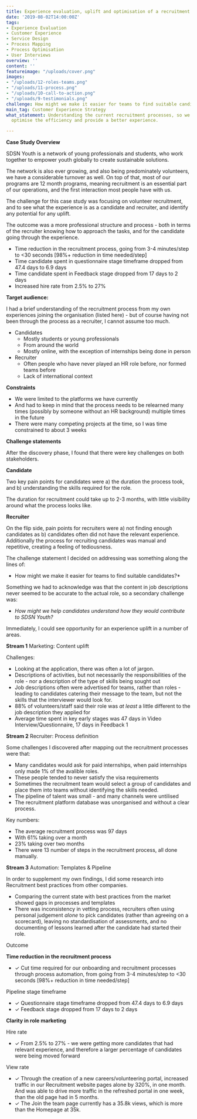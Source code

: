 ```yaml
---
title: Experience evaluation, uplift and optimisation of a recruitment process
date: '2019-08-02T14:00:00Z'
tags:
- Experience Evaluation
- Customer Experience
- Service Design
- Process Mapping
- Process Optimisation
- User Interviews
overview: ''
content: ''
featureimage: "/uploads/cover.png"
images:
- "/uploads/12-roles-teams.png"
- "/uploads/11-process.png"
- "/uploads/10-call-to-action.png"
- "/uploads/9-testimonials.png"
challenge: How might we make it easier for teams to find suitable candidates?
main_tag: Customer Experience Strategy
what_statement: Understanding the current recruitment processes, so we can better
  optimise the efficiency and provide a better experience.

---
```

**Case Study Overview**

SDSN Youth is a network of young professionals and students, who work together to empower youth globally to create sustainable solutions.

The network is also ever growing, and also being predominately volunteers, we have a considerable turnover as well. On top of that, most of our programs are 12 month programs, meaning recruitment is an essential part of our operations, and the first interaction most people have with us.

The challenge for this case study was focusing on volunteer recruitment, and to see what the experience is as a candidate and recruiter, and identify any potential for any uplift.

The outcome was a more professional structure and process - both in terms of the recruiter knowing how to approach the tasks, and for the candidate going through the experience.

* Time reduction in the recruitment process, going from 3-4 minutes/step to <30 seconds \[98%+ reduction in time needed/step\]
* Time candidate spent in questionnaire stage timeframe dropped from 47.4 days to 6.9 days
* Time candidate spent in Feedback stage dropped from 17 days to 2 days
* Increased hire rate from 2.5% to 27%

**Target audience:**

I had a brief understanding of the recruitment process from my own experiences joining the organisation (listed here) - but of course having not been through the process as a recruiter, I cannot assume too much.

* Candidates
  * Mostly students or young professionals
  * From around the world
  * Mostly online, with the exception of internships being done in person
* Recruiter
  * Often people who have never played an HR role before, nor formed teams before
  * Lack of international context

**Constraints**

* We were limited to the platforms we have currently
* And had to keep in mind that the process needs to be relearned many times (possibly by someone without an HR background) multiple times in the future
* There were many competing projects at the time, so I was time constrained to about 3 weeks

**Challenge statements**

After the discovery phase, I found that there were key challenges on both stakeholders.

**Candidate**

Two key pain points for candidates were a) the duration the process took, and b) understanding the skills required for the role.

The duration for recruitment could take up to 2-3 months, with little visibility around what the process looks like.

**Recruiter** 

On the flip side, pain points for recruiters were a) not finding enough candidates as b) candidates often did not have the relevant experience. Additionally the process for recruiting candidates was  manual and repetitive, creating a feeling of tediousness.

The challenge statement I decided on addressing was something along the lines of:

* How might we make it easier for teams to find suitable candidates?*

Something we had to acknowledge was that the content in job descriptions never seemed to be accurate to the actual role, so a secondary challenge was:

* _How might we help candidates understand how they would contribute to SDSN Youth?_

Immediately, I could see opportunity for an experience uplift in a number of areas.

**Stream 1** Marketing: Content uplift

Challenges:

* Looking at the application, there was often a lot of jargon.
* Descriptions of activities, but not necessarily the responsibilities of the role - nor a description of the type of skills being sought out
* Job descriptions often were advertised for teams, rather than roles - leading to candidates catering their message to the team, but not the skills that the interviewer would look for.
* 88% of volunteers/staff said their role was _at least_ a little different to the job description they applied for
* Average time spent in key early stages was 47 days in Video Interview/Questionnaire, 17 days in Feedback 1

**Stream 2** Recruiter: Process definition

Some challenges I discovered after mapping out the recruitment processes were that:

* Many candidates would ask for paid internships, when paid internships only made 1% of the avalible roles.
* These people tended to never satisfy the visa requirements
* Sometimes the recruitment team would select a group of candidates and place them into teams without identifying the skills needed.
* The pipeline of talent was small - and many channels were untilised
* The recruitment platform database was unorganised and without a clear process.

Key numbers:

* The average recruitment process was 97 days
* With 61% taking over a month
* 23% taking over two months
* There were 13 number of steps in the recruitment process, all done manually.

**Stream 3** Automation: Templates & Pipeline

In order to supplement my own findings, I did some research into Recruitment best practices from other companies.

* Comparing the current state with best practices from the market showed gaps in processes and templates
* There was inconsistency in vetting process, recruiters often using personal judgement _alone_ to pick candidates (rather than agreeing on a scorecard), leaving no standardisation of assessments, and no documenting of lessons learned after the candidate had started their role.

Outcome

**Time reduction in the recruitment process**

* ✓ Cut time required for our onboarding and recruitment processes through process automation, from going from 3-4 minutes/step to <30 seconds \[98%+ reduction in time needed/step\]

Pipeline stage timeframe

* ✓ Questionnaire stage timeframe dropped from 47.4 days to 6.9 days
* ✓ Feedback stage dropped from 17 days to 2 days

**Clarity in role marketing**

Hire rate

* ✓ From 2.5% to 27% - we were getting more candidates that had relevant experience, and therefore a larger percentage of candidates were being moved forward

View rate

* ✓ Through the creation of a new careers/volunteering portal, increased traffic in our Recruitment website pages alone by 320%, in one month. And was able to drive more traffic in the refreshed portal in one week, than the old page had in 5 months.
* ✓ The Join the team page currently has a 35.8k views, which is more than the Homepage at 35k.